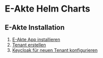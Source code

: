 # E-Akte Helm Charts
## E-Akte Installation
1. [E-Akte App installieren](doc/setup-eakte-app.md)
2. [Tenant erstellen](doc/setup-tenant.md)
3. [Keycloak für neuen Tenant konfigurieren](doc/setup-keycloak.md)